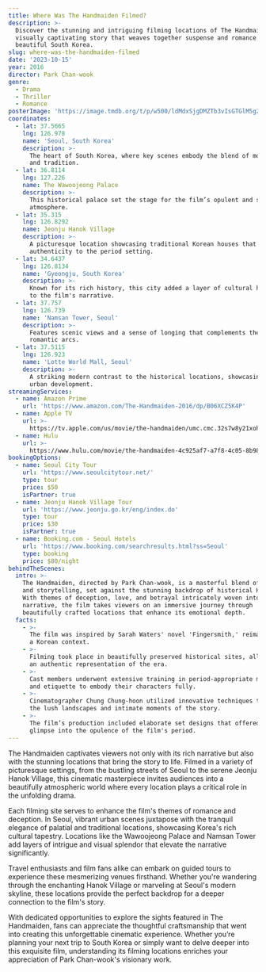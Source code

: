 ```yaml
---
title: Where Was The Handmaiden Filmed?
description: >-
  Discover the stunning and intriguing filming locations of The Handmaiden, a
  visually captivating story that weaves together suspense and romance across
  beautiful South Korea.
slug: where-was-the-handmaiden-filmed
date: '2023-10-15'
year: 2016
director: Park Chan-wook
genre:
  - Drama
  - Thriller
  - Romance
posterImage: 'https://image.tmdb.org/t/p/w500/ldMdxSjgDMZTb3vIsGTGlM5g2Ml.jpg'
coordinates:
  - lat: 37.5665
    lng: 126.978
    name: 'Seoul, South Korea'
    description: >-
      The heart of South Korea, where key scenes embody the blend of modernity
      and tradition.
  - lat: 36.8114
    lng: 127.226
    name: The Wawoojeong Palace
    description: >-
      This historical palace set the stage for the film’s opulent and secretive
      atmosphere.
  - lat: 35.315
    lng: 126.8292
    name: Jeonju Hanok Village
    description: >-
      A picturesque location showcasing traditional Korean houses that brought
      authenticity to the period setting.
  - lat: 34.6437
    lng: 126.8134
    name: 'Gyeongju, South Korea'
    description: >-
      Known for its rich history, this city added a layer of cultural heritage
      to the film's narrative.
  - lat: 37.757
    lng: 126.739
    name: 'Namsan Tower, Seoul'
    description: >-
      Features scenic views and a sense of longing that complements the film’s
      romantic arcs.
  - lat: 37.5115
    lng: 126.923
    name: 'Lotte World Mall, Seoul'
    description: >-
      A striking modern contrast to the historical locations, showcasing Seoul's
      urban development.
streamingServices:
  - name: Amazon Prime
    url: 'https://www.amazon.com/The-Handmaiden-2016/dp/B06XCZ5K4P'
  - name: Apple TV
    url: >-
      https://tv.apple.com/us/movie/the-handmaiden/umc.cmc.32s7w8y21xohed85r8x4kmduq
  - name: Hulu
    url: >-
      https://www.hulu.com/movie/the-handmaiden-4c925af7-a7f8-4c05-8b98-c8e5e6854e5a
bookingOptions:
  - name: Seoul City Tour
    url: 'https://www.seoulcitytour.net/'
    type: tour
    price: $50
    isPartner: true
  - name: Jeonju Hanok Village Tour
    url: 'https://www.jeonju.go.kr/eng/index.do'
    type: tour
    price: $30
    isPartner: true
  - name: Booking.com - Seoul Hotels
    url: 'https://www.booking.com/searchresults.html?ss=Seoul'
    type: booking
    price: $80/night
behindTheScenes:
  intro: >-
    The Handmaiden, directed by Park Chan-wook, is a masterful blend of artistry
    and storytelling, set against the stunning backdrop of historical Korea.
    With themes of deception, love, and betrayal intricately woven into its
    narrative, the film takes viewers on an immersive journey through
    beautifully crafted locations that enhance its emotional depth.
  facts:
    - >-
      The film was inspired by Sarah Waters' novel 'Fingersmith,' reimagined in
      a Korean context.
    - >-
      Filming took place in beautifully preserved historical sites, allowing for
      an authentic representation of the era.
    - >-
      Cast members underwent extensive training in period-appropriate manners
      and etiquette to embody their characters fully.
    - >-
      Cinematographer Chung Chung-hoon utilized innovative techniques to capture
      the lush landscapes and intimate moments of the story.
    - >-
      The film’s production included elaborate set designs that offered a
      glimpse into the opulence of the film's period.
---
```


<HandmaidenGuide />

The Handmaiden captivates viewers not only with its rich narrative but also with the stunning locations that bring the story to life. Filmed in a variety of picturesque settings, from the bustling streets of Seoul to the serene Jeonju Hanok Village, this cinematic masterpiece invites audiences into a beautifully atmospheric world where every location plays a critical role in the unfolding drama.

Each filming site serves to enhance the film's themes of romance and deception. In Seoul, vibrant urban scenes juxtapose with the tranquil elegance of palatial and traditional locations, showcasing Korea's rich cultural tapestry. Locations like the Wawoojeong Palace and Namsan Tower add layers of intrigue and visual splendor that elevate the narrative significantly.

Travel enthusiasts and film fans alike can embark on guided tours to experience these mesmerizing venues firsthand. Whether you're wandering through the enchanting Hanok Village or marveling at Seoul's modern skyline, these locations provide the perfect backdrop for a deeper connection to the film's story.

With dedicated opportunities to explore the sights featured in The Handmaiden, fans can appreciate the thoughtful craftsmanship that went into creating this unforgettable cinematic experience. Whether you’re planning your next trip to South Korea or simply want to delve deeper into this exquisite film, understanding its filming locations enriches your appreciation of Park Chan-wook's visionary work.
